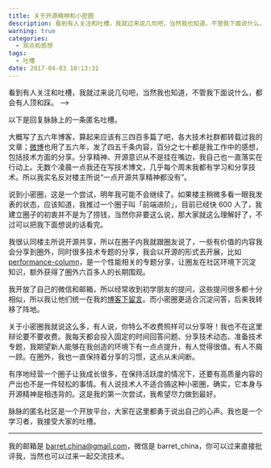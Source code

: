 ```yaml
---
title: 关于开源精神和小密圈
description: 看到有人关注和吐槽，我就过来说几句吧，当然我也知道，不管我下面说什么，都会有人赞和踩。
warning: true
categories:
  - 观点和感想
tags:
  - 吐槽
date: 2017-04-03 10:13:31
---
```


<!-- ![脉脉吐槽](/blogimgs/2017/04/03/6c0378f8gy1fe9a3wsyrvj20ku0fmwfw.jpg)<!--<source src="http://ww1.sinaimg.cn/large/6c0378f8gy1fe9a3wsyrvj20ku0fmwfw.jpg">-->

看到有人关注和吐槽，我就过来说几句吧，当然我也知道，不管我下面说什么，都会有人顶和踩。 -->

以下是回复脉脉上的一条匿名吐槽。

<!--more-->

大概写了五六年博客，算起来应该有三四百多篇了吧，各大技术社群都转载过我的文章；[微博](http://weibo.com/173248656)也用了五六年，发了四五千条内容，百分之七十都是我工作中的感想，包括技术方面的分享。分享精神、开源意识从不是挂在嘴边，我自己也一直落实在行动上。无数个凌晨一点我还在写技术博文，几乎每个周末我都有学习和分享技术。所以我实名反对楼主所说“一点开源共享精神都没有”。

说到小密圈，这是一个尝试，明年我可能不会继续了。如果楼主稍微多看一眼我发表的状态，应该知道，我推过一个圈子叫「前端进阶」，目前已经快 600 人了，我建立圈子的初衷并不是为了捞钱，当然你非要这么说，那大家就这么理解好了，不过可以把我下面想说的话看完。

我很认同楼主所说开源共享，所以在圈子内我就跟圈友说了，一些有价值的内容我会分享到圈外，同时很多技术专题的分享，我会以开源的形式去开展，比如 [performance-column](https://github.com/barretlee/performance-column)，是一个性能相关的专题分享，让圈友在社区环境下沉淀知识，额外获得了圈外六百多人的长期围观。

我开放了自己的微信和邮箱，所以经常收到初学朋友的提问，这些提问很多都十分相似，所以我让他们统一在我的[博客下留言](https://www.barretlee.com/message/)。而小密圈更适合沉淀问答，后来我转移了阵地。

关于小密圈我就说这么多，有人说，你特么不收费照样可以分享呀！我也不在这里辩论要不要收费。我每天都会投入固定的时间回答问题、分享技术动态、准备技术专题，我期望新人能够在我创造的环境下有一点点提升，有人觉得很值，有人不屑一顾。在圈外，我也一直保持着分享的习惯，这点从未间断。

有序地经营一个圈子让我成长很多，在保持活跃度的情况下，还要有高质量内容的产出也不是一件轻松的事情。有人说技术人不适合搞这种小密圈，确实，它本身与开源精神是相违背的。这是我的第一次尝试，我希望尽力做到最好。

脉脉的匿名社区是一个开放平台，大家在这里都勇于说出自己的心声。我也是一个学习者，我接受大家的吐槽。

---

我的邮箱是 barret.china@gmail.com，微信是 barret_china，你可以过来直接批评我，当然也可以过来一起交流技术。

